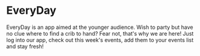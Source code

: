 # EveryDay

EveryDay is an app aimed at the younger audience. Wish to party but have no clue where to find a crib to hand? Fear not, that's why we are here!
Just log into our app, check out this week's events, add them to your events list and stay fresh!
